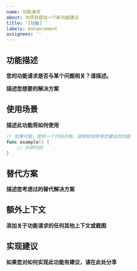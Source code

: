 ```yaml
---
name: 功能请求
about: 为项目提出一个新功能建议
title: '[功能] '
labels: enhancement
assignees: ''
---
```


## 功能描述

**您的功能请求是否与某个问题相关？请描述。**
<!--清晰简洁地描述问题所在。例如：当我[...]时，我总是感到困扰。-->

**描述您想要的解决方案**
<!--清晰简洁地描述您希望发生的事情。-->

## 使用场景

**描述此功能将如何使用**
<!--提供一个或多个使用场景，说明这个功能将如何被使用以及它将解决什么问题。-->

```go
// 如果可能，提供一个代码示例，说明如何使用您建议的功能
func example() {
    // 示例代码
}
```

## 替代方案

**描述您考虑过的替代解决方案**
<!--清晰简洁地描述您考虑过的任何替代解决方案或功能。-->

## 额外上下文

**添加关于功能请求的任何其他上下文或截图**
<!--提供任何能帮助理解您的需求的额外信息。-->

## 实现建议

**如果您对如何实现此功能有建议，请在此处分享**
<!--分享任何有关如何技术实现此功能的想法或建议。-->